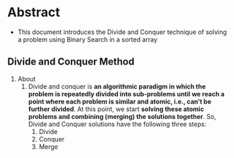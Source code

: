 # Abstract
- This document introduces the Divide and Conquer technique of solving a problem using Binary Search in a sorted array

## Divide and Conquer Method
1. About
   1. Divide and conquer is **an algorithmic paradigm in which the problem is repeatedly divided into sub-problems until we reach a point where each problem is similar and atomic, i.e., can’t be further divided**. At this point, we start **solving these atomic problems and combining (merging) the solutions together**. So, Divide and Conquer solutions have the following three steps:
      1. Divide
      2. Conquer
      3. Merge
